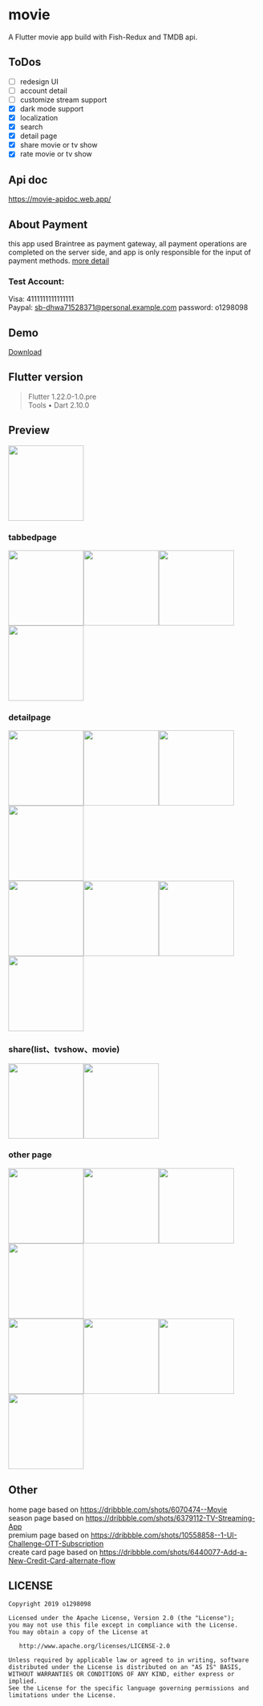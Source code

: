 # movie

A Flutter movie app build with Fish-Redux and TMDB api.  
## ToDos
- [ ] redesign UI
- [ ] account detail
- [ ] customize stream support 
- [x] dark mode support
- [x] localization
- [x] search 
- [x] detail page 
- [x] share movie or tv show
- [x] rate movie or tv show

## Api doc
<a href='https://movie-apidoc.web.app/'>https://movie-apidoc.web.app/</a>  

## About Payment  
this app used Braintree as payment gateway, all payment operations are completed on the server side, and app is only responsible for the input of payment methods. <a href='https://developers.braintreepayments.com/start/overview'>more detail</a>

### Test Account:  
Visa: 4111111111111111  
Paypal: sb-dhwa71528371@personal.example.com   password: o1298098  

## Demo
<a href='https://github.com/o1298098/Flutter-Movie/releases/download/demo/demo.apk'>Download</a>
## Flutter version
>Flutter 1.22.0-1.0.pre  
>Tools • Dart 2.10.0  
## Preview 
<img src="https://github.com/o1298098/Flutter-Movie/blob/master/srceenshot/ios.gif" width="150">  

### tabbedpage
<img src="https://github.com/o1298098/Flutter-Movie/blob/master/srceenshot/ios1.jpeg" width="150"><img src="https://github.com/o1298098/Flutter-Movie/blob/master/srceenshot/ios2.jpeg" width="150"><img src="https://github.com/o1298098/Flutter-Movie/blob/master/srceenshot/ios3.jpeg" width="150"><img src="https://github.com/o1298098/Flutter-Movie/blob/master/srceenshot/ios4.jpeg" width="150">  
### detailpage
<img src="https://github.com/o1298098/Flutter-Movie/blob/master/srceenshot/ios18.jpeg" width="150"><img src="https://github.com/o1298098/Flutter-Movie/blob/master/srceenshot/ios5.jpeg" width="150"><img src="https://github.com/o1298098/Flutter-Movie/blob/master/srceenshot/ios14.jpeg" width="150"><img src="https://github.com/o1298098/Flutter-Movie/blob/master/srceenshot/ios6.jpeg" width="150">  
<img src="https://github.com/o1298098/Flutter-Movie/blob/master/srceenshot/ios9.jpeg" width="150"><img src="https://github.com/o1298098/Flutter-Movie/blob/master/srceenshot/ios10.jpeg" width="150"><img src="https://github.com/o1298098/Flutter-Movie/blob/master/srceenshot/ios11.jpeg" width="150"><img src="https://github.com/o1298098/Flutter-Movie/blob/master/srceenshot/ios21.jpeg" width="150">  
### share(list、tvshow、movie)
<img src="https://github.com/o1298098/Flutter-Movie/blob/master/srceenshot/ios15.jpeg" width="150"><img src="https://github.com/o1298098/Flutter-Movie/blob/master/srceenshot/ios16.jpeg" width="150">  
### other page  
<img src="https://github.com/o1298098/Flutter-Movie/blob/master/srceenshot/ios7.jpeg" width="150"><img src="https://github.com/o1298098/Flutter-Movie/blob/master/srceenshot/ios23.jpeg" width="150"><img src="https://github.com/o1298098/Flutter-Movie/blob/master/srceenshot/ios12.jpeg" width="150"><img src="https://github.com/o1298098/Flutter-Movie/blob/master/srceenshot/ios13.jpeg" width="150">  
<img src="https://github.com/o1298098/Flutter-Movie/blob/master/srceenshot/ios24.jpeg" width="150"><img src="https://github.com/o1298098/Flutter-Movie/blob/master/srceenshot/ios19.gif" width="150"><img src="https://github.com/o1298098/Flutter-Movie/blob/master/srceenshot/ios20.jpeg" width="150"><img src="https://github.com/o1298098/Flutter-Movie/blob/master/srceenshot/ios22.jpeg" width="150">

## Other
home page based on https://dribbble.com/shots/6070474--Movie  
season page based on https://dribbble.com/shots/6379112-TV-Streaming-App  
premium page based on https://dribbble.com/shots/10558858--1-UI-Challenge-OTT-Subscription  
create card page based on https://dribbble.com/shots/6440077-Add-a-New-Credit-Card-alternate-flow

## LICENSE
    Copyright 2019 o1298098
    
    Licensed under the Apache License, Version 2.0 (the "License");
    you may not use this file except in compliance with the License.
    You may obtain a copy of the License at
    
       http://www.apache.org/licenses/LICENSE-2.0
    
    Unless required by applicable law or agreed to in writing, software
    distributed under the License is distributed on an "AS IS" BASIS,
    WITHOUT WARRANTIES OR CONDITIONS OF ANY KIND, either express or implied.
    See the License for the specific language governing permissions and
    limitations under the License.